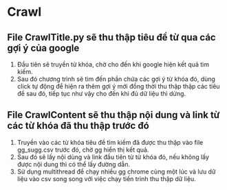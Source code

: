 # Crawl
## File CrawlTitle.py sẽ thu thập tiêu đề từ qua các gợi ý của google
1. Đầu tiên sẽ truyền từ khóa, chờ cho đến khi google hiện kết quả tìm kiếm.
2. Sau đó chương trình sẽ tìm đến phần chứa các gợi ý từ khóa đó, dùng click tự động để hiện ra thêm gợi ý mới đồng thời thu thập thập các tiêu đề sau đó, tiếp tục như vậy cho đến khi đủ dữ liệu thì dừng.
## File CrawlContent sẽ thu thập nội dung và link từ các từ khóa đã thu thập trước đó
1. Truyền vào các từ khóa tiêu đề tìm kiếm đã được thu thập vào file gg_sugg.csv trước đó, chờ gg hiển thị kết quả.
2. Sau đó sẽ lấy nội dùng và link đầu tiên từ từ khóa đó, nếu không lấy được nội dung thì có thể lấy đường dẫn.
3. Sử dụng multithread để chạy nhiều gg chrome cùng một lúc và lưu dữ liệu vào csv song song với việc chạy tiến trình thu thập dữ liệu.
